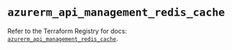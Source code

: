 # `azurerm_api_management_redis_cache`

Refer to the Terraform Registry for docs: [`azurerm_api_management_redis_cache`](https://registry.terraform.io/providers/hashicorp/azurerm/4.30.0/docs/resources/api_management_redis_cache).
